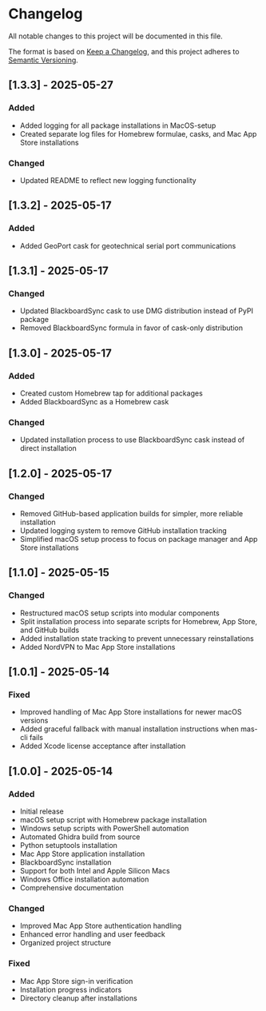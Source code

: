 # Changelog
All notable changes to this project will be documented in this file.

The format is based on [Keep a Changelog](https://keepachangelog.com/en/1.0.0/),
and this project adheres to [Semantic Versioning](https://semver.org/spec/v2.0.0.html).

## [1.3.3] - 2025-05-27
### Added
- Added logging for all package installations in MacOS-setup
- Created separate log files for Homebrew formulae, casks, and Mac App Store installations
### Changed
- Updated README to reflect new logging functionality

## [1.3.2] - 2025-05-17
### Added
- Added GeoPort cask for geotechnical serial port communications

## [1.3.1] - 2025-05-17
### Changed
- Updated BlackboardSync cask to use DMG distribution instead of PyPI package
- Removed BlackboardSync formula in favor of cask-only distribution

## [1.3.0] - 2025-05-17
### Added
- Created custom Homebrew tap for additional packages
- Added BlackboardSync as a Homebrew cask
### Changed
- Updated installation process to use BlackboardSync cask instead of direct installation

## [1.2.0] - 2025-05-17
### Changed
- Removed GitHub-based application builds for simpler, more reliable installation
- Updated logging system to remove GitHub installation tracking
- Simplified macOS setup process to focus on package manager and App Store installations

## [1.1.0] - 2025-05-15
### Changed
- Restructured macOS setup scripts into modular components
- Split installation process into separate scripts for Homebrew, App Store, and GitHub builds
- Added installation state tracking to prevent unnecessary reinstallations
- Added NordVPN to Mac App Store installations

## [1.0.1] - 2025-05-14
### Fixed
- Improved handling of Mac App Store installations for newer macOS versions
- Added graceful fallback with manual installation instructions when mas-cli fails
- Added Xcode license acceptance after installation

## [1.0.0] - 2025-05-14
### Added
- Initial release
- macOS setup script with Homebrew package installation
- Windows setup scripts with PowerShell automation
- Automated Ghidra build from source
- Python setuptools installation
- Mac App Store application installation
- BlackboardSync installation
- Support for both Intel and Apple Silicon Macs
- Windows Office installation automation
- Comprehensive documentation

### Changed
- Improved Mac App Store authentication handling
- Enhanced error handling and user feedback
- Organized project structure

### Fixed
- Mac App Store sign-in verification
- Installation progress indicators
- Directory cleanup after installations
